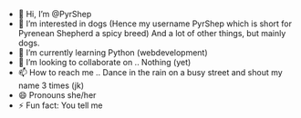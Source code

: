 - 👋 Hi, I’m @PyrShep
- 👀 I’m interested in dogs (Hence my username PyrShep which is short for Pyrenean Shepherd a spicy breed) And a lot of other things, but mainly dogs.
- 🌱 I’m currently learning Python (webdevelopment)
- 💞️ I’m looking to collaborate on .. Nothing (yet)
- 📫 How to reach me .. Dance in the rain on a busy street and shout my name 3 times (jk)
- 😄 Pronouns she/her
- ⚡ Fun fact: You tell me

<!---
PyrShep/PyrShep is a ✨ special ✨ repository because its `README.md` (this file) appears on your GitHub profile.
You can click the Preview link to take a look at your changes.
--->
